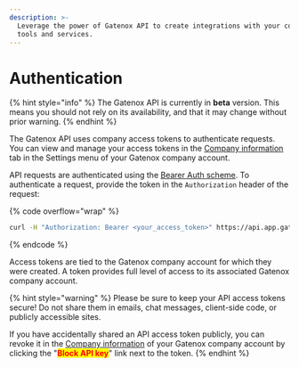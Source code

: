 ```yaml
---
description: >-
  Leverage the power of Gatenox API to create integrations with your company's
  tools and services.
---
```


# Authentication

{% hint style="info" %}
The Gatenox API is currently in **beta** version. This means you should not rely on its availability, and that it may change without prior warning.
{% endhint %}

The Gatenox API uses company access tokens to authenticate requests. You can view and manage your access tokens in the [Company information](broken-reference) tab in the Settings menu of your Gatenox company account.

API requests are authenticated using the [Bearer Auth scheme](https://developer.mozilla.org/en-US/docs/Web/HTTP/Authentication#authentication\_schemes). To authenticate a request, provide the token in the `Authorization` header of the request:

{% code overflow="wrap" %}
```bash
curl -H "Authorization: Bearer <your_access_token>" https://api.app.gatenox.com/api/v1/verifications
```
{% endcode %}

Access tokens are tied to the Gatenox company account for which they were created. A token provides full level of access to its associated Gatenox company account.

{% hint style="warning" %}
Please be sure to keep your API access tokens secure! Do not share them in emails, chat messages, client-side code, or publicly accessible sites.

If you have accidentally shared an API access token publicly, you can revoke it in the [Company information](broken-reference) of your Gatenox company account by clicking the "<mark style="color:red;">**Block API key**</mark>" link next to the token.
{% endhint %}
